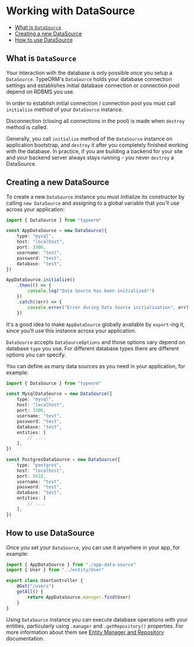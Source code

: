 # Working with DataSource

-   [What is `DataSource`](#what-is-datasource)
-   [Creating a new DataSource](#creating-a-new-datasource)
-   [How to use DataSource](#how-to-use-datasource)

## What is `DataSource`

Your interaction with the database is only possible once you setup a `DataSource`.
TypeORM's `DataSource` holds your database connection settings and
establishes initial database connection or connection pool depend on RDBMS you use.

In order to establish initial connection / connection pool you must call `initialize` method of your `DataSource` instance.

Disconnection (closing all connections in the pool) is made when `destroy` method is called.

Generally, you call `initialize` method of the `DataSource` instance on application bootstrap,
and `destroy` it after you completely finished working with the database.
In practice, if you are building a backend for your site and your backend server always stays running -
you never `destroy` a DataSource.

## Creating a new DataSource

To create a new `DataSource` instance you must initialize its constructor by calling `new DataSource`
and assigning to a global variable that you'll use across your application:

```typescript
import { DataSource } from "typeorm"

const AppDataSource = new DataSource({
    type: "mysql",
    host: "localhost",
    port: 3306,
    username: "test",
    password: "test",
    database: "test",
})

AppDataSource.initialize()
    .then(() => {
        console.log("Data Source has been initialized!")
    })
    .catch((err) => {
        console.error("Error during Data Source initialization", err)
    })
```

It's a good idea to make `AppDataSource` globally available by `export`-ing it, since you'll
use this instance across your application.

`DataSource` accepts `DataSourceOptions` and those options vary depend on database `type` you use.
For different database types there are different options you can specify.

You can define as many data sources as you need in your application, for example:

```typescript
import { DataSource } from "typeorm"

const MysqlDataSource = new DataSource({
    type: "mysql",
    host: "localhost",
    port: 3306,
    username: "test",
    password: "test",
    database: "test",
    entities: [
        // ....
    ],
})

const PostgresDataSource = new DataSource({
    type: "postgres",
    host: "localhost",
    port: 5432,
    username: "test",
    password: "test",
    database: "test",
    entities: [
        // ....
    ],
})
```

## How to use DataSource

Once you set your `DataSource`, you can use it anywhere in your app, for example:

```typescript
import { AppDataSource } from "./app-data-source"
import { User } from "../entity/User"

export class UserController {
    @Get("/users")
    getAll() {
        return AppDataSource.manager.find(User)
    }
}
```

Using `DataSource` instance you can execute database operations with your entities,
particularly using `.manager` and `.getRepository()` properties.
For more information about them see [Entity Manager and Repository](working-with-entity-manager.md) documentation.

